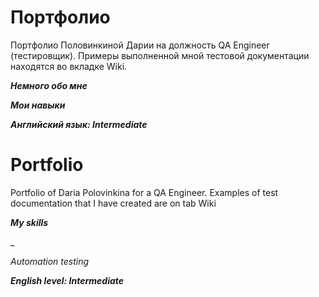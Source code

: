 # Портфолио
Портфолио Половинкиной Дарии на должность QA Engineer (тестировщик). Примеры выполненной мной тестовой документации находятся во вкладке Wiki.

_**Немного обо мне**_


_**Мои навыки**_


_**Английский язык: Intermediate**_


# Portfolio

Portfolio of Daria Polovinkina for a QA Engineer. Examples of test documentation that I have created are on tab Wiki

_**My skills**_

_

_Automation testing_



 _**English level: Intermediate**_


